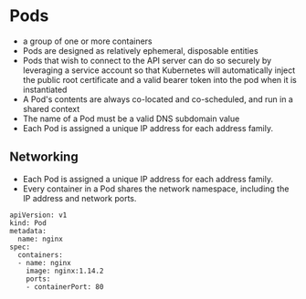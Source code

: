 # Pods
- a group of one or more containers
- Pods are designed as relatively ephemeral, disposable entities
- Pods that wish to connect to the API server can do so securely by leveraging a service account so that Kubernetes will automatically inject the public root certificate and a valid bearer token into the pod when it is instantiated
- A Pod's contents are always co-located and co-scheduled, and run in a shared context
- The name of a Pod must be a valid DNS subdomain value
- Each Pod is assigned a unique IP address for each address family.

## Networking
- Each Pod is assigned a unique IP address for each address family.
- Every container in a Pod shares the network namespace, including the IP address and network ports.
  
```
apiVersion: v1
kind: Pod
metadata:
  name: nginx
spec:
  containers:
  - name: nginx
    image: nginx:1.14.2
    ports:
    - containerPort: 80
```
